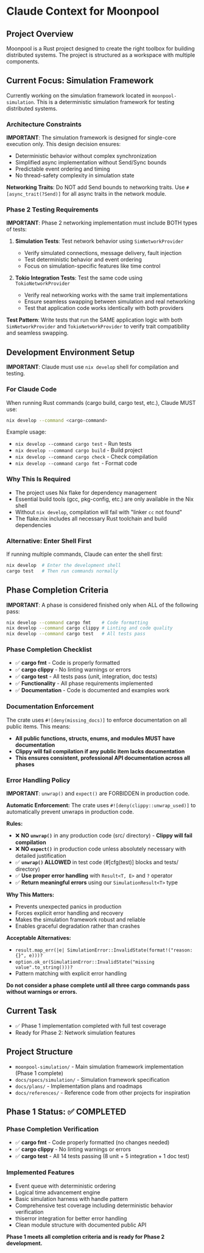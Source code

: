 # Claude Context for Moonpool

## Project Overview
Moonpool is a Rust project designed to create the right toolbox for building distributed systems. The project is structured as a workspace with multiple components.

## Current Focus: Simulation Framework
Currently working on the simulation framework located in `moonpool-simulation`. This is a deterministic simulation framework for testing distributed systems.

### Architecture Constraints
**IMPORTANT**: The simulation framework is designed for single-core execution only. This design decision ensures:
- Deterministic behavior without complex synchronization
- Simplified async implementation without Send/Sync bounds
- Predictable event ordering and timing
- No thread-safety complexity in simulation state

**Networking Traits**: Do NOT add Send bounds to networking traits. Use `#[async_trait(?Send)]` for all async traits in the network module.

### Phase 2 Testing Requirements
**IMPORTANT**: Phase 2 networking implementation must include BOTH types of tests:

1. **Simulation Tests**: Test network behavior using `SimNetworkProvider`
   - Verify simulated connections, message delivery, fault injection
   - Test deterministic behavior and event ordering
   - Focus on simulation-specific features like time control

2. **Tokio Integration Tests**: Test the same code using `TokioNetworkProvider` 
   - Verify real networking works with the same trait implementations
   - Ensure seamless swapping between simulation and real networking
   - Test that application code works identically with both providers

**Test Pattern**: Write tests that run the SAME application logic with both `SimNetworkProvider` and `TokioNetworkProvider` to verify trait compatibility and seamless swapping.

## Development Environment Setup

**IMPORTANT**: Claude must use `nix develop` shell for compilation and testing.

### For Claude Code
When running Rust commands (cargo build, cargo test, etc.), Claude MUST use:
```bash
nix develop --command <cargo-command>
```

Example usage:
- `nix develop --command cargo test` - Run tests
- `nix develop --command cargo build` - Build project
- `nix develop --command cargo check` - Check compilation
- `nix develop --command cargo fmt` - Format code

### Why This Is Required
- The project uses Nix flake for dependency management
- Essential build tools (gcc, pkg-config, etc.) are only available in the Nix shell
- Without `nix develop`, compilation will fail with "linker `cc` not found"
- The flake.nix includes all necessary Rust toolchain and build dependencies

### Alternative: Enter Shell First
If running multiple commands, Claude can enter the shell first:
```bash
nix develop  # Enter the development shell
cargo test   # Then run commands normally
```

## Phase Completion Criteria

**IMPORTANT**: A phase is considered finished only when ALL of the following pass:

```bash
nix develop --command cargo fmt    # Code formatting
nix develop --command cargo clippy # Linting and code quality
nix develop --command cargo test   # All tests pass
```

### Phase Completion Checklist
- ✅ **cargo fmt** - Code is properly formatted
- ✅ **cargo clippy** - No linting warnings or errors  
- ✅ **cargo test** - All tests pass (unit, integration, doc tests)
- ✅ **Functionality** - All phase requirements implemented
- ✅ **Documentation** - Code is documented and examples work

### Documentation Enforcement
The crate uses `#![deny(missing_docs)]` to enforce documentation on all public items. This means:
- **All public functions, structs, enums, and modules MUST have documentation**
- **Clippy will fail compilation if any public item lacks documentation**
- **This ensures consistent, professional API documentation across all phases**

### Error Handling Policy
**IMPORTANT**: `unwrap()` and `expect()` are FORBIDDEN in production code.

**Automatic Enforcement:**
The crate uses `#![deny(clippy::unwrap_used)]` to automatically prevent unwraps in production code.

**Rules:**
- ❌ **NO `unwrap()`** in any production code (src/ directory) - **Clippy will fail compilation**
- ❌ **NO `expect()`** in production code unless absolutely necessary with detailed justification
- ✅ **`unwrap()` ALLOWED** in test code (#[cfg(test)] blocks and tests/ directory)
- ✅ **Use proper error handling** with `Result<T, E>` and `?` operator
- ✅ **Return meaningful errors** using our `SimulationResult<T>` type

**Why This Matters:**
- Prevents unexpected panics in production
- Forces explicit error handling and recovery
- Makes the simulation framework robust and reliable
- Enables graceful degradation rather than crashes

**Acceptable Alternatives:**
- `result.map_err(|e| SimulationError::InvalidState(format!("reason: {}", e)))?`
- `option.ok_or(SimulationError::InvalidState("missing value".to_string()))?`
- Pattern matching with explicit error handling

**Do not consider a phase complete until all three cargo commands pass without warnings or errors.**

## Current Task
- ✅ Phase 1 implementation completed with full test coverage
- Ready for Phase 2: Network simulation features

## Project Structure
- `moonpool-simulation/` - Main simulation framework implementation (Phase 1 complete)
- `docs/specs/simulation/` - Simulation framework specification
- `docs/plans/` - Implementation plans and roadmaps
- `docs/references/` - Reference code from other projects for inspiration

## Phase 1 Status: ✅ COMPLETED

### Phase Completion Verification
- ✅ **cargo fmt** - Code properly formatted (no changes needed)
- ✅ **cargo clippy** - No linting warnings or errors
- ✅ **cargo test** - All 14 tests passing (8 unit + 5 integration + 1 doc test)

### Implemented Features
- Event queue with deterministic ordering
- Logical time advancement engine
- Basic simulation harness with handle pattern
- Comprehensive test coverage including deterministic behavior verification
- thiserror integration for better error handling
- Clean module structure with documented public API

**Phase 1 meets all completion criteria and is ready for Phase 2 development.**